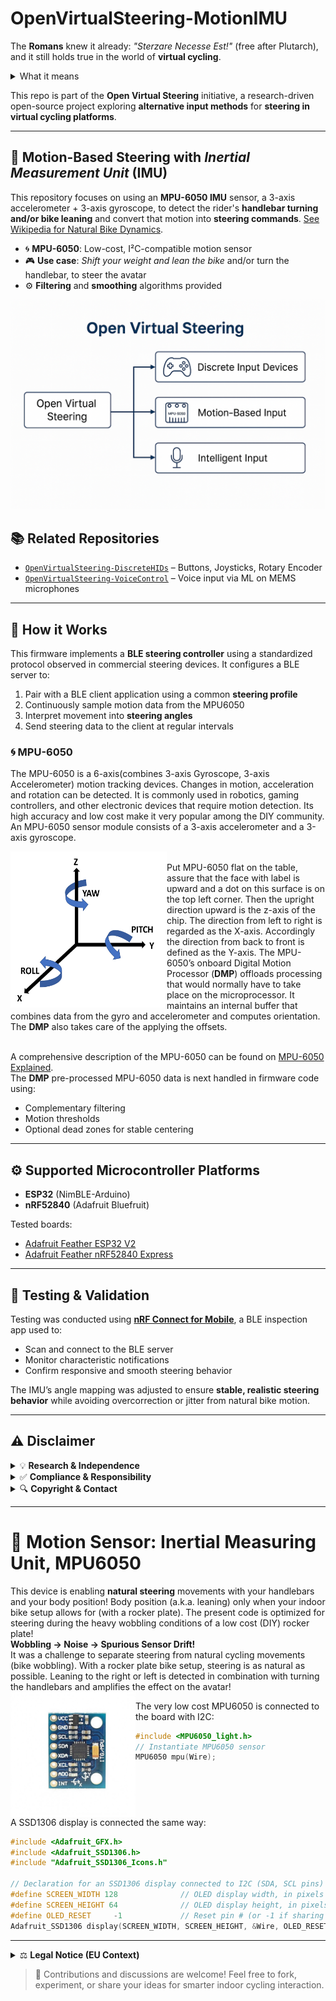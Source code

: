 # OpenVirtualSteering-MotionIMU

The **Romans** knew it already: _"Sterzare Necesse Est!"_ (free after Plutarch), and it still holds true in the world of **virtual cycling**.

<details>
<summary>What it means</summary>
  
The original quote **Navigare Necesse Est** ("To Sail is Necessary") was humorously adapted here by replacing _Navigare_ with the Italian verb for [**steering**](https://en.wiktionary.org/wiki/sterzare), aligning it with the project's theme.
</details>

This repo is part of the **Open Virtual Steering** initiative, a research-driven open-source project exploring **alternative input methods** for **steering in virtual cycling platforms**.<br>

---

## 🧭 Motion-Based Steering with _Inertial Measurement Unit_ (IMU)

This repository focuses on using an **MPU-6050 IMU** sensor, a 3-axis accelerometer + 3-axis gyroscope, to detect the rider's **handlebar turning and/or bike leaning** and convert that motion into **steering commands**. [See Wikipedia for Natural Bike Dynamics](https://en.wikipedia.org/wiki/Bicycle_and_motorcycle_dynamics).
- 🌀 **MPU-6050**: Low-cost, I²C-compatible motion sensor
- 🎮 **Use case**: _Shift your weight and lean the bike_ and/or turn the handlebar, to steer the avatar
- ⚙️ **Filtering** and **smoothing** algorithms provided

![Open Virtual Steering Diagram](/media/OpenVirtualSteering_Overview.png)

## 📚 Related Repositories

- [`OpenVirtualSteering-DiscreteHIDs`](https://github.com/yourname/OpenVirtualSteering-DiscreteHIDs) – Buttons, Joysticks, Rotary Encoder  
- [`OpenVirtualSteering-VoiceControl`](https://github.com/yourname/OpenVirtualSteering-VoiceControl) – Voice input via ML on MEMS microphones

---

## 🔧 How it Works
This firmware implements a **BLE steering controller** using a standardized protocol observed in commercial steering devices.
It configures a BLE server to:
1. Pair with a BLE client application using a common **steering profile**
2. Continuously sample motion data from the MPU6050
3. Interpret movement into **steering angles**
4. Send steering data to the client at regular intervals

### 🌀 MPU-6050
The MPU-6050 is a 6-axis(combines 3-axis Gyroscope, 3-axis Accelerometer) motion tracking devices. Changes in motion, acceleration and rotation can be detected. It is commonly used in robotics, gaming controllers, and other electronic devices that require motion detection. Its high accuracy and low cost make it very popular among the DIY community. <br>
An MPU-6050 sensor module consists of a 3-axis accelerometer and a 3-axis gyroscope.
<p align=left><img src="./media/QuadOrientation.png" width="250" height="250" alt="Quad Orientation" align="left"></p><br>
Put MPU-6050 flat on the table, assure that the face with label is upward and a dot on this surface is on the top left corner. Then the upright direction upward is the z-axis of the chip. The direction from left to right is regarded as the X-axis. Accordingly the direction from back to front is defined as the Y-axis. The MPU-6050’s onboard Digital Motion Processor (<b>DMP</b>) offloads processing that would normally have to take place on the microprocessor. It maintains an internal buffer that combines data from the gyro and accelerometer and computes orientation. The <b>DMP</b> also takes care of the applying the offsets.<br>
<br clear="left">

A comprehensive description of the MPU-6050 can be found on [MPU-6050 Explained](https://mjwhite8119.github.io/Robots/mpu6050).<br>
The <b>DMP</b> pre-processed MPU-6050 data is next handled in firmware code using:
- Complementary filtering
- Motion thresholds
- Optional dead zones for stable centering

---

## ⚙️ Supported Microcontroller Platforms

- **ESP32** (NimBLE-Arduino)
- **nRF52840** (Adafruit Bluefruit)

Tested boards:
- [Adafruit Feather ESP32 V2](https://www.adafruit.com/product/5400)
- [Adafruit Feather nRF52840 Express](https://www.adafruit.com/product/4062)

---

## 🧪 Testing & Validation

Testing was conducted using [**nRF Connect for Mobile**](https://www.nordicsemi.com/Products/Development-tools/nRF-Connect-for-mobile), a BLE inspection app used to:
- Scan and connect to the BLE server
- Monitor characteristic notifications
- Confirm responsive and smooth steering behavior

The IMU’s angle mapping was adjusted to ensure **stable, realistic steering behavior** while avoiding overcorrection or jitter from natural bike motion.

---

## ⚠️ Disclaimer

<details>
<summary>💡 <b>Research & Independence</b></summary>
This project is <b>not affiliated with, endorsed by, or associated with any commercial virtual cycling platform or steering device manufacturer</b>. It is a <b>research and interoperability</b> initiative designed to explore <b>alternative human interface methods</b> in the context of indoor cycling. All development is conducted independently for <b>educational and experimental purposes</b>.
</details>

<details>
<summary>✅ <b>Compliance & Responsibility</b></summary>
This repository does <b>not include or promote any circumvention of technological protection measures</b>, reverse engineering of proprietary software, or unauthorized access to restricted systems. Users are <b>solely responsible</b> for ensuring that their use of this code complies with <b>local laws, software licenses, and platform terms of service</b>.
</details>

<details>
<summary>🔍 <b>Copyright & Contact</b></summary>
If you are a <b>rights holder</b> and believe this project includes content that <b>violates your intellectual property rights</b>, please <b>open an issue</b> in this repository. We are committed to responding promptly and respectfully to legitimate concerns.
</details>

---
# 🔴 Motion Sensor: Inertial Measuring Unit, MPU6050

This device is enabling <b>natural steering</b> movements with your handlebars and your body position! Body position (a.k.a. leaning) only when your indoor bike setup allows for (with a rocker plate). The present code is optimized for steering during the heavy wobbling conditions of a low cost (DIY) rocker plate!<br> 
<b>Wobbling -> Noise -> Spurious Sensor Drift!</b><br> 
It was a challenge to separate steering from natural cycling movements (bike wobbling). With a rocker plate bike setup, steering is as natural as possible. Leaning to the right or left is detected in combination with turning the handlebars and amplifies the effect on the avatar!<br>
<img src="./media/MPU-6050 2-600x600w.jpg" width="200" height="200" alt="MPU6050" align="left">

The very low cost MPU6050 is connected to the board with I2C:

```C++
#include <MPU6050_light.h>
// Instantiate MPU6050 sensor
MPU6050 mpu(Wire);
```
<br clear="left">
A SSD1306 display is connected the same way:

```C++ 
#include <Adafruit_GFX.h>
#include <Adafruit_SSD1306.h>
#include "Adafruit_SSD1306_Icons.h"

// Declaration for an SSD1306 display connected to I2C (SDA, SCL pins)
#define SCREEN_WIDTH 128              // OLED display width, in pixels
#define SCREEN_HEIGHT 64              // OLED display height, in pixels
#define OLED_RESET     -1             // Reset pin # (or -1 if sharing Arduino reset pin)
Adafruit_SSD1306 display(SCREEN_WIDTH, SCREEN_HEIGHT, &Wire, OLED_RESET);
```

---
<details>
<summary>⚖️ <b>Legal Notice (EU Context)</b></summary>

This project is developed and published in accordance with **EU directives** that recognize the right to study, test, and develop software components for the purpose of achieving **interoperability** (e.g., Directive 2009/24/EC on the legal protection of computer programs, Article 6).  

No part of this project is intended to **infringe upon intellectual property rights** or violate technological protection measures. All content is shared in good faith under the belief that it falls within the bounds of **legitimate research, reverse engineering for interoperability, and fair use under EU law**.  

Users must ensure their own compliance with **national implementations of EU directives**, and are responsible for how they apply or modify this code.

</details>

> 🧠 Contributions and discussions are welcome! Feel free to fork, experiment, or share your ideas for smarter indoor cycling interaction.
